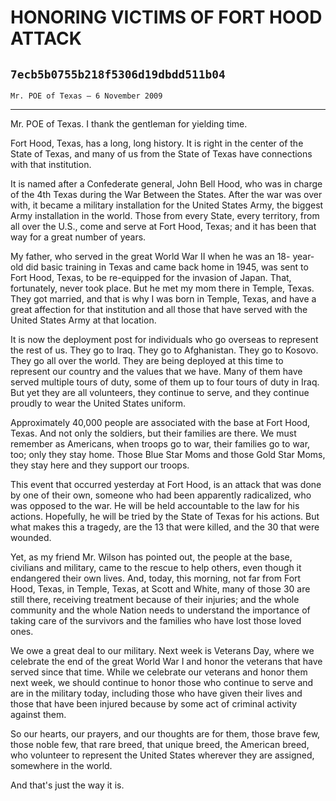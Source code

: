 # HONORING VICTIMS OF FORT HOOD ATTACK
## `7ecb5b0755b218f5306d19dbdd511b04`
`Mr. POE of Texas — 6 November 2009`

---


Mr. POE of Texas. I thank the gentleman for yielding time.

Fort Hood, Texas, has a long, long history. It is right in the center 
of the State of Texas, and many of us from the State of Texas have 
connections with that institution.

It is named after a Confederate general, John Bell Hood, who was in 
charge of the 4th Texas during the War Between the States. After the 
war was over with, it became a military installation for the United 
States Army, the biggest Army installation in the world. Those from 
every State, every territory, from all over the U.S., come and serve at 
Fort Hood, Texas; and it has been that way for a great number of years.

My father, who served in the great World War II when he was an 18-
year-old did basic training in Texas and came back home in 1945, was 
sent to Fort Hood, Texas, to be re-equipped for the invasion of Japan. 
That, fortunately, never took place. But he met my mom there in Temple, 
Texas. They got married, and that is why I was born in Temple, Texas, 
and have a great affection for that institution and all those that have 
served with the United States Army at that location.

It is now the deployment post for individuals who go overseas to 
represent the rest of us. They go to Iraq. They go to Afghanistan. They 
go to Kosovo. They go all over the world. They are being deployed at 
this time to represent our country and the values that we have. Many of 
them have served multiple tours of duty, some of them up to four tours 
of duty in Iraq. But yet they are all volunteers, they continue to 
serve, and they continue proudly to wear the United States uniform.

Approximately 40,000 people are associated with the base at Fort 
Hood, Texas. And not only the soldiers, but their families are there. 
We must remember as Americans, when troops go to war, their families go 
to war, too; only they stay home. Those Blue Star Moms and those Gold 
Star Moms, they stay here and they support our troops.

This event that occurred yesterday at Fort Hood, is an attack that 
was done by one of their own, someone who had been apparently 
radicalized, who was opposed to the war. He will be held accountable to 
the law for his actions. Hopefully, he will be tried by the State of 
Texas for his actions. But what makes this a tragedy, are the 13 that 
were killed, and the 30 that were wounded.

Yet, as my friend Mr. Wilson has pointed out, the people at the base, 
civilians and military, came to the rescue to help others, even though 
it endangered their own lives. And, today, this morning, not far from 
Fort Hood, Texas, in Temple, Texas, at Scott and White, many of those 
30 are still there, receiving treatment because of their injuries; and 
the whole community and the whole Nation needs to understand the 
importance of taking care of the survivors and the families who have 
lost those loved ones.

We owe a great deal to our military. Next week is Veterans Day, where 
we celebrate the end of the great World War I and honor the veterans 
that have served since that time. While we celebrate our veterans and 
honor them next week, we should continue to honor those who continue to 
serve and are in the military today, including those who have given 
their lives and those that have been injured because by some act of 
criminal activity against them.

So our hearts, our prayers, and our thoughts are for them, those 
brave few, those noble few, that rare breed, that unique breed, the 
American breed, who volunteer to represent the United States wherever 
they are assigned, somewhere in the world.

And that's just the way it is.